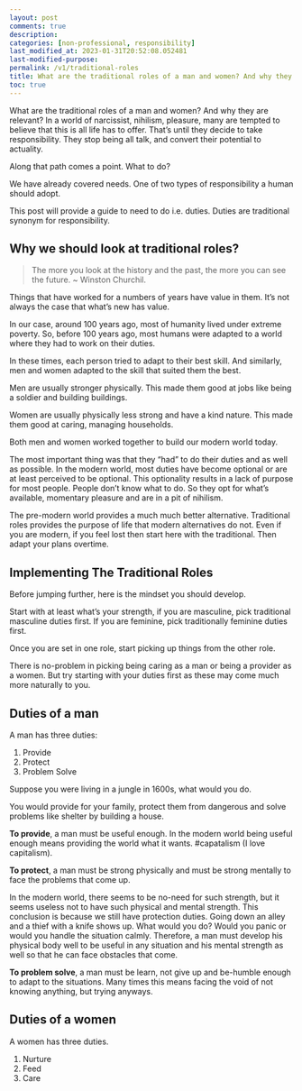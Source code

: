 ```yaml
---
layout: post
comments: true
description: 
categories: [non-professional, responsibility]
last_modified_at: 2023-01-31T20:52:08.052481
last-modified-purpose: 
permalink: /v1/traditional-roles
title: What are the traditional roles of a man and women? And why they are relevant?
toc: true
---
```


What are the traditional roles of a man and women? And why they are relevant?
In a world of narcissist, nihilism, pleasure, many are tempted to believe that this is all life has to offer. That’s until they decide to take responsibility. They stop being all talk, and convert their potential to actuality. 

Along that path comes a point. What to do?

We have already covered needs. One of two types of responsibility a human should adopt.

This post will provide a guide to need to do i.e. duties. Duties are traditional synonym for responsibility.

## Why we should look at traditional roles?

> The more you look at the history and the past, the more you can see the future.
>~ Winston Churchil.

Things that have worked for a numbers of years have value in them. It’s not always the case that what’s new has value.

In our case, around 100 years ago, most of humanity lived under extreme poverty. So, before 100 years ago, most humans were adapted to a world where they had to work on their duties.

In these times, each person tried to adapt to their best skill. And similarly, men and women adapted to the skill that suited them the best.

Men are usually stronger physically. This made them good at jobs like being a soldier and building buildings. 

Women are usually physically less strong and have a kind nature. This made them good at caring, managing households.

Both men and women worked together to build our modern world today.

The most important thing was that they “had” to do their duties and as well as possible. In the modern world, most duties have become optional or are at least perceived to be optional. This optionality results in a lack of purpose for most people. People don’t know what to do. So they opt for what’s available, momentary pleasure and are in a pit of nihilism.

The pre-modern world provides a much much better alternative. Traditional roles provides the purpose of life that modern alternatives do not. Even if you are modern, if you feel lost then start here with the traditional. Then adapt your plans overtime.

## Implementing The Traditional Roles

Before jumping further, here is the mindset you should develop.

Start with at least what’s your strength, if you are masculine, pick traditional masculine duties first. If you are feminine, pick traditionally feminine duties first.

Once you are set in one role, start picking up things from the other role.

There is no-problem in picking being caring as a man or being a provider as a women. But try starting with your duties first as these may come much more naturally to you.

## Duties of a man

A man has three duties:
1. Provide
2. Protect
3. Problem Solve

Suppose you were living in a jungle in 1600s, what would you do.

You would provide for your family, protect them from dangerous and solve problems like shelter by building a house.

**To provide**, a man must be useful enough. In the modern world being useful enough means providing the world what it wants. #capatalism (I love capitalism).

**To protect**, a man must be strong physically and must be strong mentally to face the problems that come up. 

In the modern world, there seems to be no-need for such strength, but it seems useless not to have such physical and mental strength. This conclusion is because we still have protection duties. Going down an alley and a thief with a knife shows up. What would you do? Would you panic or would you handle the situation calmly. Therefore, a man must develop his physical body well to be useful in any situation and his mental strength as well so that he can face obstacles that come.

**To problem solve**, a man must be learn, not give up and be-humble enough to adapt to the situations. Many times this means facing the void of not knowing anything, but trying anyways.

## Duties of a women
A women has three duties.
1. Nurture
2. Feed
3. Care